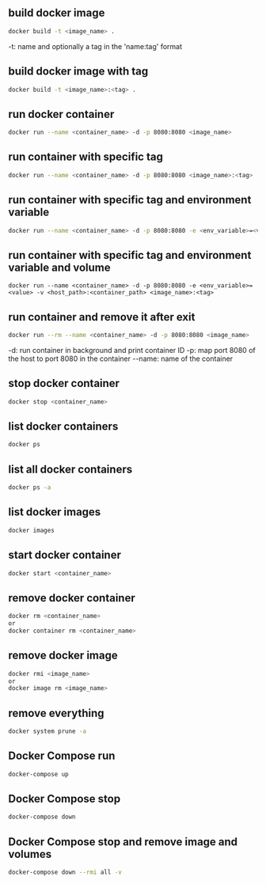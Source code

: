## build docker image

```bash
docker build -t <image_name> .
```

-t: name and optionally a tag in the 'name:tag' format

## build docker image with tag

```bash
docker build -t <image_name>:<tag> .
```

## run docker container

```bash
docker run --name <container_name> -d -p 8080:8080 <image_name>
```

## run container with specific tag

```bash
docker run --name <container_name> -d -p 8080:8080 <image_name>:<tag>
```

## run container with specific tag and environment variable

```bash
docker run --name <container_name> -d -p 8080:8080 -e <env_variable>=<value> <image_name>:<tag>
```

## run container with specific tag and environment variable and volume

```bash'
docker run --name <container_name> -d -p 8080:8080 -e <env_variable>=<value> -v <host_path>:<container_path> <image_name>:<tag>
```

## run container and remove it after exit

```bash
docker run --rm --name <container_name> -d -p 8080:8080 <image_name>
```

-d: run container in background and print container ID
-p: map port 8080 of the host to port 8080 in the container
--name: name of the container

## stop docker container

```bash
docker stop <container_name>
```

## list docker containers

```bash
docker ps
```

## list all docker containers

```bash
docker ps -a
```

## list docker images

```bash
docker images
```

## start docker container

```bash
docker start <container_name>
```

## remove docker container

```bash
docker rm <container_name>
or
docker container rm <container_name>

```

## remove docker image

```bash
docker rmi <image_name>
or
docker image rm <image_name>
```

## remove everything

```bash
docker system prune -a
```

## Docker Compose run

```bash
docker-compose up
```

## Docker Compose stop

```bash
docker-compose down
```

## Docker Compose stop and remove image and volumes

```bash
docker-compose down --rmi all -v

```
